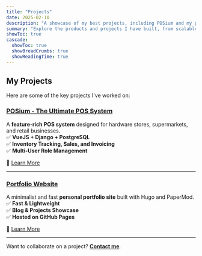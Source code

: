 ```yaml
---
title: "Projects"
date: 2025-02-10
description: "A showcase of my best projects, including POSium and my portfolio website."
summary: "Explore the products and projects I have built, from scalable POS systems to sleek portfolio websites."
showToc: true
cascade:
  showToc: true
  showBreadCrumbs: true
  showReadingTime: true
---
```


## My Projects

Here are some of the key projects I've worked on:

### [POSium - The Ultimate POS System](/projects/posium/)
A **feature-rich POS system** designed for hardware stores, supermarkets, and retail businesses.  
✅ **VueJS + Django + PostgreSQL**  
✅ **Inventory Tracking, Sales, and Invoicing**  
✅ **Multi-User Role Management**  

🔗 [Learn More](/projects/posium/)

---

### [Portfolio Website](/projects/portfolio-site/)
A minimalist and fast **personal portfolio site** built with Hugo and PaperMod.  
✅ **Fast & Lightweight**  
✅ **Blog & Projects Showcase**  
✅ **Hosted on GitHub Pages**  

🔗 [Learn More](/projects/portfolio-site/)

---

Want to collaborate on a project? **[Contact me](/contact/)**.

